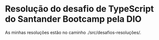 # Resolução do desafio de TypeScript do Santander Bootcamp pela DIO

As minhas resoluções estão no caminho ./src/desafios-resoluções/.
